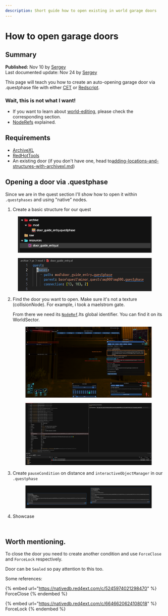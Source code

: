 ```yaml
---
description: Short guide how to open existing in world garage doors
---
```


# How to open garage doors

## Summary

**Published:** Nov 10 by [Sergey](https://app.gitbook.com/u/N691cVEMA0Nmecc6QHIAM73aI0z1 "mention")\
Last documented update: Nov 24 by [Sergey](https://app.gitbook.com/u/N691cVEMA0Nmecc6QHIAM73aI0z1 "mention")

This page will teach you how to create an auto-opening garage door via .questphase file with either [CET](https://app.gitbook.com/o/-MP5ijqI11FeeX7c8-N8/s/-MP5jWcLZLbbbzO-_ua1-887967055/) or [Redscript](https://app.gitbook.com/o/-MP5ijqI11FeeX7c8-N8/s/-McniwB8YOK2HnJ7SYg_/).

### Wait, this is not what I want!

* If you want to learn about [world-editing](../world-editing/ "mention"), please check the corresponding section.
* [NodeRefs](../../for-mod-creators-theory/files-and-what-they-do/the-whole-world-.streamingsector/noderefs.md) explained.

## Requirements

* [ArchiveXL](../../for-mod-creators-theory/core-mods-explained/archivexl/)
* [RedHotTools](../../for-mod-creators-theory/modding-tools/redhottools/)
* An existing door (if you don't have one, head to[adding-locations-and-structures-with-archivexl.md](../world-editing/adding-locations-and-structures-with-archivexl.md "mention"))

## Opening a door via .questphase

Since we are in the quest section I'll show how to open it within `.questphases` and using "native" nodes.

1. &#x20;Create a basic structure for our quest

<figure><img src="../../.gitbook/assets/image (1) (1) (1).png" alt=""><figcaption></figcaption></figure>

<figure><img src="../../.gitbook/assets/image (11).png" alt=""><figcaption></figcaption></figure>

2.  Find the door you want to open. Make sure it's not a texture (collisionNode). For example, i took a maelstrom gate.

    From there we need its [`NodeRef`](../../for-mod-creators-theory/files-and-what-they-do/the-whole-world-.streamingsector/noderefs.md).Its global identifier. You can find it on its WorldSector.

    <figure><img src="../../.gitbook/assets/image (5).png" alt=""><figcaption></figcaption></figure>

    <figure><img src="../../.gitbook/assets/image (9).png" alt=""><figcaption></figcaption></figure>


3.  Create `pauseCondition` on distance and `interactiveObjectManager` in our `.questphase`&#x20;



    <figure><img src="../../.gitbook/assets/image (2) (1).png" alt=""><figcaption></figcaption></figure>
4.  Showcase&#x20;

    <figure><img src="../../.gitbook/assets/output.gif" alt=""><figcaption></figcaption></figure>



## Worth mentioning.

To close the door you need to create another condition and use `ForceClose` and `ForceLock` respectively.

Door can be `Sealed` so pay attention to this too.

Some references:

{% embed url="https://nativedb.red4ext.com/c/5245974021298470" %}
ForceClose
{% endembed %}

{% embed url="https://nativedb.red4ext.com/c/6646620624108018" %}
ForceLock
{% endembed %}
